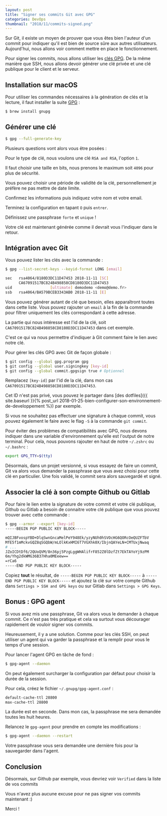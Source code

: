 ```yaml
---
layout: post
title: "Signer ses commits Git avec GPG"
categories: DevOps
thumbnail: "2018/11/commits-signed.png"
---
```


Sur Git, il existe un moyen de prouver que vous êtes bien l'auteur d'un commit pour indiquer qu'il est bien de source sûre aux autres utilisateurs. Aujourd'hui, nous allons voir comment mettre en place le fonctionnement.

Pour signer les commits, nous allons utiliser les [clés GPG](https://en.wikipedia.org/wiki/GNU_Privacy_Guard). De la même manière que SSH, nous allons devoir générer une clé privée et une clé publique pour le client et le serveur.

## Installation sur macOS

Pour utiliser les commandes nécessaires à la génération de clés et la lecture, il faut installer la suite [GPG](https://www.gnupg.org) :

```bash
$ brew install gnupg
```

## Générer une clé

```bash
$ gpg --full-generate-key
```

Plusieurs questions vont alors vous être posées :

Pour le type de clé, nous voulons une clé `RSA and RSA`, l'option `1`.

Il faut choisir une taille en bits, nous prenons le maximum soit `4096` pour plus de sécurité.

Vous pouvez choisir une période de validité de la clé, personnellement je préfère ne pas mettre de date limite.

Confirmez les informations puis indiquez votre nom et votre email.

Terminez la configuration en tapant `O` puis `entrer`.

Définissez une passphrase `forte` et `unique` !

Votre clé est maintenant générée comme il devrait vous l'indiquer dans le retour.

## Intégration avec Git

Vous pouvez lister les clés avec la commande :

```bash
$ gpg --list-secret-keys --keyid-format LONG [email]

sec   rsa4064/8180D3DC11D47453 2018-11-11 [SC]
      CA67091517BC824B498858CD8180D3DC11D47453
uid                 [ultimate] demodemo <demo@demo.fr>
ssb   rsa4064/BA579BCEB3343AB0 2018-11-11 [E]

```

Vous pouvez générer autant de clé que besoin, elles apparaîtront toutes dans cette liste. Vous pouvez rajouter un `email` à la fin de la commande pour filtrer uniquement les clés correspondant à cette adresse.

La partie qui nous intéresse est l'id de la clé, soit `CA67091517BC824B498858CD8180D3DC11D47453` dans cet exemple.

C'est ce qui va nous permettre d'indiquer à Git comment faire le lien avec notre clé.

Pour gérer les clés GPG avec Git de façon globale :

```bash
$ git config --global gpg.program gpg
$ git config --global user.signingkey [key-id]
$ git config --global commit.gpgsign true # Optionnel
```

Remplacez `[key-id]` par l'id de la clé, dans mon cas `CA67091517BC824B498858CD8180D3DC11D47453`.

Cet ID n'est pas privé, vous pouvez le partager dans [des dotfiles]({{ site.baseurl }}{% post_url 2018-01-25-bien-configurer-son-environnement-de-developpement %}) par exemple.

Si vous ne souhaitez pas effectuer une signature à chaque commit, vous pouvez également le faire avec le flag `-S` à la commande `git commit`.

Pour éviter des problèmes de compatibilités avec GPG, nous devons indiquer dans une variable d'environnement qu'elle est l'output de notre terminal. Pour cela, nous pouvons rajouter en haut de notre `~/.zshrc` ou `~/.bashrc` :

```bash
export GPG_TTY=$(tty)
```

Désormais, dans un projet versionné, si vous essayez de faire un commit, Git va alors vous demander la passphrase que vous avez choisi pour cette clé en particulier. Une fois validé, le commit sera alors sauvegardé et signé.

## Associer la clé à son compte Github ou Gitlab

Pour faire le lien entre la signature de votre commit et votre clé publique, Github ou Gitlab a besoin de connaitre votre clé publique que vous pouvez trouver avec cette commande :

```bash
$ gpg --armor --export [key-id]
-----BEGIN PGP PUBLIC KEY BLOCK-----

mQIJBFvospYBD+DlqSwnGncaMelPeY948Ek/yzyNUh0hSVOcHG6QORcOeQUZFTbV
MfE5f1mMckvGQZ8qSGQbW/mLOlkKxHMI6T7VGXhk0X/IbjnQAYeLN+CMTUxjNwaq
# ...
JZoICDtDf6/2QUoQVM/8n36pj5PzgLggWHAlifrF852Z0lDzfZt7EkTAYoYj9zPM
6m/Yhg2dkWMG36B37Hha0MEeew==
=rCa6
-----END PGP PUBLIC KEY BLOCK-----
```

Copiez **tout** le résultat, de `-----BEGIN PGP PUBLIC KEY BLOCK-----` à `-----END PGP PUBLIC KEY BLOCK-----` et ajoutez la clé sur votre compte Github dans `Settings > SSH and GPG keys` ou sur Gitlab dans `Settings > GPG Keys`.

## Bonus : GPG agent

Si vous avez mis une passphrase, Git va alors vous le demander à chaque commit. Ce n'est pas très pratique et cela va surtout vous décourager rapidement de vouloir signer vos commits.

Heureusement, il y a une solution. Comme pour les clés SSH, on peut utiliser un agent qui va garder la passphrase et la remplir pour vous le temps d'une session.

Pour lancer l'agent GPG en tâche de fond :

```bash
$ gpg-agent --daemon
```

On peut également surcharger la configuration par défaut pour choisir la durée de la session.

Pour cela, créez le fichier `~/.gnupg/gpg-agent.conf` :

```bash
default-cache-ttl 28800
max-cache-ttl 28800
```

La durée est en seconde. Dans mon cas, la passphrase me sera demandée toutes les huit heures.

Relancez le `gpg-agent` pour prendre en compte les modifications :

```bash
$ gpg-agent --daemon --restart
```

Votre passphrase vous sera demandée une dernière fois pour la sauvegarder dans l'agent.

## Conclusion

Désormais, sur Github par exemple, vous devriez voir `Verified` dans la liste de vos commits

Vous n'avez plus aucune excuse pour ne pas signer vos commits maintenant :)

Merci !
